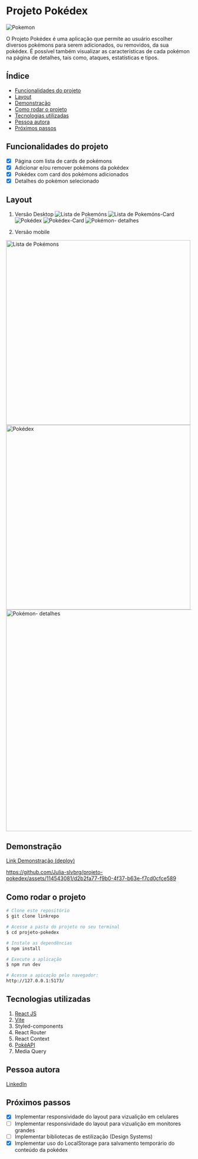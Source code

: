 # Projeto Pokédex

![Pokemon](./src/assets/images/pokemons-logo-header.svg)

O Projeto Pokédex é uma aplicação que permite ao usuário escolher diversos pokémons para serem adicionados, ou removidos, da sua pokédex. É possível também visualizar as características de cada pokémon na página de detalhes, tais como, ataques, estatísticas e tipos.

## Índice
- <a href="#funcionalidades">Funcionalidades do projeto</a>
- <a href="#layout">Layout</a>
- <a href="#demonstração">Demonstração</a>
- <a href="#rodar">Como rodar o projeto</a>
- <a href="#tecnologias-utilizadas"> Tecnologias utilizadas</a>
- <a href="#autora">Pessoa autora</a>
- <a href="#proximos-passos">Próximos passos</a>

## Funcionalidades do projeto

 - [x] Página com lista de cards de pokémons
 - [x] Adicionar e/ou remover pokémons da pokédex
 - [x] Pokédex com card dos pokémons adicionados
 - [x] Detalhes do pokémon selecionado

## Layout
1. Versão Desktop
![Lista de Pokemóns](./src/assets/images/readme/layout-pokemonlist.png)
![Lista de Pokemóns-Card](./src/assets/images/readme/layout-pokemonList-card.png)
![Pokédex](./src/assets/images/readme/layout-pokedex.png)
![Pokédex-Card](./src/assets/images/readme/layout-pokedex-card.png)
![Pokémon- detalhes](./src/assets/images/readme/layout-pokemondetails.png)

2. Versão mobile
<img src="./src/assets/images/readme/mobile-pokemonList.png" alt="Lista de Pokémons" height=500px>
<img src="./src/assets/images/readme/mobile-pokedex.png" alt="Pokédex" height=500px>
<br/>
<img src="./src/assets/images/readme/mobile-details.png" alt="Pokémon- detalhes" height=600px>

## Demonstração

[Link Demonstração (deploy)](https://light-horn.surge.sh/) 

https://github.com/Julia-slvbrg/projeto-pokedex/assets/114543081/d2b2fa77-f9b0-4f37-b63e-f7cd0cfce589


## Como rodar o projeto
```bash
# Clone este repositório
$ git clone linkrepo

# Acesse a pasta do projeto no seu terminal
$ cd projeto-pokedex

# Instale as dependências
$ npm install

# Execute a aplicação 
$ npm run dev

# Acesse a apicação pelo navegador:
http://127.0.0.1:5173/
```

## Tecnologias utilizadas
1. [React JS](https://react.dev/)
2. [Vite](https://vitejs.dev/)
3. Styled-components
4. React Router
5. React Context
6. [PokéAPI](https://pokeapi.co/)
7. Media Query

## Pessoa autora 
[LinkedIn](https://www.linkedin.com/in/julia-silva-borges/)

## Próximos passos
 - [X] Implementar responsividade do layout para vizualição em celulares
 - [ ] Implementar responsividade do layout para vizualição em monitores grandes
 - [ ] Implementar bibliotecas de estilização (Design Systems)
 - [X] Implementar uso do LocalStorage para salvamento temporário do conteúdo da pokédex
